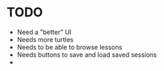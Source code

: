 TODO
====

* Need a "better" UI
* Needs more turtles
* Needs to be able to browse lessons
* Needs buttons to save and load saved sessions
* 

